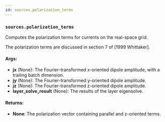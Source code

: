 ```yaml
---
id: sources.polarization_terms
---
```


    
### `sources.polarization_terms`
Computes the polarization terms for currents on the real-space grid.

The polarization terms are discussed in section 7 of [1999 Whittaker].

#### Args:
- **jx** (None): The Fourier-transformed x-oriented dipole amplitude, with a
trailing batch dimension.
- **jy** (None): The Fourier-transformed y-oriented dipole amplitude.
- **jz** (None): The Fourier-transformed z-oriented dipole amplitude.
- **layer_solve_result** (None): The results of the layer eigensolve.

#### Returns:
- **None**: The polarization vector containing parallel and z-oriented terms.
